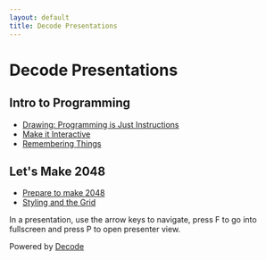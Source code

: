 ```yaml
---
layout: default
title: Decode Presentations
---
```

# Decode Presentations
## Intro to Programming
- [Drawing: Programming is Just Instructions](/general/intro/01-drawing)
- [Make it Interactive](/general/intro/02-events)
- [Remembering Things](/general/intro/03-variables)

## Let's Make 2048
- [Prepare to make 2048](/web/2048/01-setup)
- [Styling and the Grid](/web/2048/02-grid)

In a presentation, use the arrow keys to navigate, press F to go into fullscreen and press P to open presenter view.

Powered by [Decode](http://getdecoded.org)
